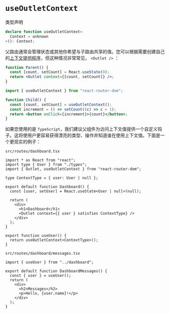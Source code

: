 # `useOutletContext`

类型声明

```ts
declare function useOutletContext<
  Context = unknown
>(): Context;
```

父路由通常会管理状态或其他你希望与子路由共享的值。您可以根据需要创建自己的[上下文提供程序](https://reactjs.org/docs/context.html)，但这种情况非常常见， `<Outlet />` ：

```jsx
function Parent() {
  const [count, setCount] = React.useState(0);
  return <Outlet context={[count, setCount]} />;
}
```

```jsx
import { useOutletContext } from "react-router-dom";

function Child() {
  const [count, setCount] = useOutletContext();
  const increment = () => setCount((c) => c + 1);
  return <button onClick={increment}>{count}</button>;
}
```

如果您使用的是 `TypeScript`，我们建议父组件为访问上下文值提供一个自定义钩子。这将使用户更容易获得漂亮的类型、操作并知道谁在使用上下文值。下面是一个更现实的例子：

`src/routes/dashboard.tsx`

```tsx
import * as React from "react";
import type { User } from "./types";
import { Outlet, useOutletContext } from "react-router-dom";

type ContextType = { user: User | null };

export default function Dashboard() {
  const [user, setUser] = React.useState<User | null>(null);

  return (
    <div>
      <h1>Dashboard</h1>
      <Outlet context={{ user } satisfies ContextType} />
    </div>
  );
}

export function useUser() {
  return useOutletContext<ContextType>();
}
```

`src/routes/dashboard/messages.tsx`

```tsx
import { useUser } from "../dashboard";

export default function DashboardMessages() {
  const { user } = useUser();
  return (
    <div>
      <h2>Messages</h2>
      <p>Hello, {user.name}!</p>
    </div>
  );
}
```